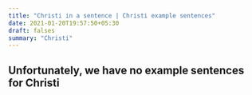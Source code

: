 ```yaml
---
title: "Christi in a sentence | Christi example sentences"
date: 2021-01-20T19:57:50+05:30
draft: falses
summary: "Christi"
---
```

## Unfortunately, we have no example sentences for Christi                 
